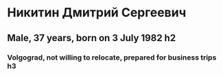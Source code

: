 # Никитин Дмитрий Сергеевич #
## Male, 37 years, born on 3 July 1982 h2
### Volgograd, not willing to relocate, prepared for business trips h3